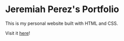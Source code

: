 # Jeremiah Perez's Portfolio

This is my personal website built with HTML and CSS.

Visit it [here](https://jeremiahperez.com)!
